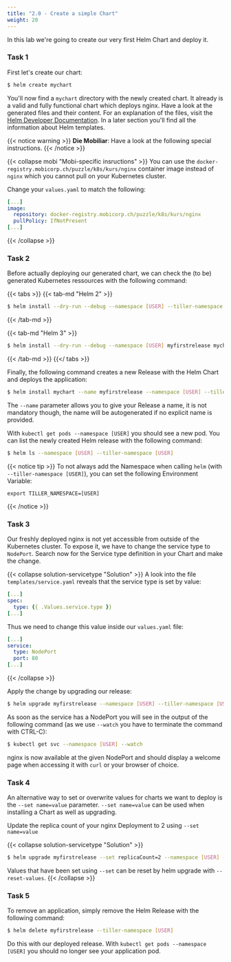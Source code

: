 ```yaml
---
title: "2.0 - Create a simple Chart"
weight: 20
---
```


In this lab we're going to create our very first Helm Chart and deploy it.

### Task 1

First let's create our chart:

```bash
$ helm create mychart
```

You'll now find a `mychart` directory with the newly created chart. It already is a valid and fully functional chart which deploys nginx. Have a look at the generated files and their content. For an explanation of the files, visit the [Helm Developer Documentation](https://docs.helm.sh/developing_charts/#the-chart-file-structure). In a later section you'll find all the information about Helm templates.


{{< notice warning >}}
**Die Mobiliar**: Have a look at the following special instructions.
{{< /notice >}}

{{< collapse mobi "Mobi-specific insructions" >}}
You can use the `docker-registry.mobicorp.ch/puzzle/k8s/kurs/nginx` container image instead of `nginx` which you cannot pull on your Kubernetes cluster.

Change your `values.yaml` to match the following:

```yaml
[...]
image:
  repository: docker-registry.mobicorp.ch/puzzle/k8s/kurs/nginx
  pullPolicy: IfNotPresent
[...]
```
{{< /collapse >}}

### Task 2

Before actually deploying our generated chart, we can check the (to be) generated Kubernetes ressources with the following command:

{{< tabs >}}
{{< tab-md "Helm 2" >}}
```bash
$ helm install --dry-run --debug --namespace [USER] --tiller-namespace [USER] mychart
```
{{< /tab-md >}}

{{< tab-md "Helm 3" >}}
```bash
$ helm install --dry-run --debug --namespace [USER] myfirstrelease mychart
```
{{< /tab-md >}}
{{</ tabs >}}

Finally, the following command creates a new Release with the Helm Chart and deploys the application:

```bash
$ helm install mychart --name myfirstrelease --namespace [USER] --tiller-namespace [USER]
```

The `--name` parameter allows you to give your Release a name, it is not mandatory though, the name will be autogenerated if no explicit name is provided.

With `kubectl get pods --namespace [USER]` you should see a new pod. You can list the newly created Helm release with the following command:

```bash
$ helm ls --namespace [USER] --tiller-namespace [USER]
```

{{< notice tip >}}
To not always add the Namespace when calling `helm` (with `--tiller-namespace [USER]`), you can set the following Environment Variable:

```
export TILLER_NAMESPACE=[USER]
```
{{< /notice >}}

### Task 3

Our freshly deployed nginx is not yet accessible from outside of the Kubernetes cluster. To expose it, we have to change the service type to `NodePort`.
Search now for the Service type definition in your Chart and make the change.

{{< collapse solution-servicetype "Solution" >}}
A look into the file `templates/service.yaml` reveals that the service type is set by value:
```yaml
[...]
spec:
  type: {{ .Values.service.type }}
[...]
```

Thus we need to change this value inside our `values.yaml` file:
```yaml
[...]
service:
  type: NodePort
  port: 80
[...]
```
{{< /collapse >}}

Apply the change by upgrading our release:

```bash
$ helm upgrade myfirstrelease --namespace [USER] --tiller-namespace [USER] mychart
```

As soon as the service has a NodePort you will see in the output of the following command (as we use `--watch` you have to terminate the command with CTRL-C):

```bash
$ kubectl get svc --namespace [USER] --watch
```

nginx is now available at the given NodePort and should display a welcome page when accessing it with `curl` or your browser of choice.

### Task 4

An alternative way to set or overwrite values for charts we want to deploy is the `--set name=value` parameter. `--set name=value` can be used when installing a Chart as well as upgrading.

Update the replica count of your nginx Deployment to 2 using `--set name=value`

{{< collapse solution-servicetype "Solution" >}}
```bash
$ helm upgrade myfirstrelease --set replicaCount=2 --namespace [USER] --tiller-namespace [USER] mychart
```

Values that have been set using `--set` can be reset by helm upgrade with `--reset-values`.
{{< /collapse >}}

### Task 5

To remove an application, simply remove the Helm Release with the following command:

```bash
$ helm delete myfirstrelease --tiller-namespace [USER]
```

Do this with our deployed release. With `kubectl get pods --namespace [USER]` you should no longer see your application pod.
